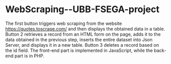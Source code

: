 # WebScraping--UBB-FSEGA-project

The first button triggers web scraping from the website https://quotes.toscrape.com/ and then displays the obtained data in a table. 
Button 2 retrieves a record from an HTML form on the page, adds it to the data obtained in the previous step, inserts the entire dataset into Json Server, and displays it in a new table.
Button 3 deletes a record based on the id field. 
The front-end part is implemented in JavaScript, while the back-end part is in PHP.
